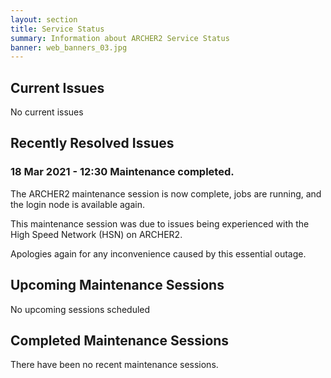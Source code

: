 ```yaml
---
layout: section
title: Service Status
summary: Information about ARCHER2 Service Status
banner: web_banners_03.jpg
---
```


## Current Issues

No current issues

## Recently Resolved Issues

### 18 Mar 2021 - 12:30   Maintenance completed.

The ARCHER2 maintenance session is now complete, jobs are running, and the login node is available again.

This maintenance session was due to issues being experienced with the High Speed Network (HSN) on ARCHER2.

Apologies again for any inconvenience caused by this essential outage.


## Upcoming Maintenance Sessions

No upcoming sessions scheduled

## Completed Maintenance Sessions

There have been no recent maintenance sessions. 

